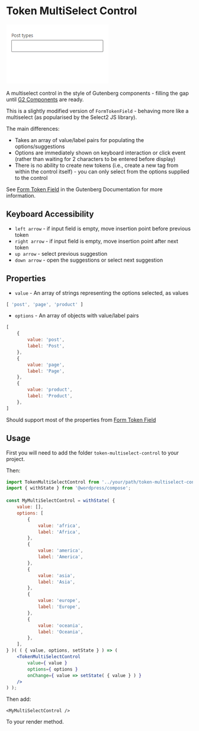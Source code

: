 # Token MultiSelect Control

![Demo](resources/token-multi-select-control.gif)

A multiselect control in the style of Gutenberg components - filling the gap until [G2 Components](https://github.com/ItsJonQ/g2) are ready.

This is a slightly modified version of `FormTokenField` - behaving more like a multiselect (as popularised by the Select2 JS library).

The main differences:
- Takes an array of value/label pairs for populating the options/suggestions
- Options are immediately shown on keyboard interaction or click event (rather than waiting for 2 characters to be entered before display)
- There is no ability to create new tokens (i.e., create a new tag from within the control itself) - you can only select from the options supplied to the control

See [Form Token Field](https://github.com/WordPress/gutenberg/tree/master/packages/components/src/form-token-field) in the Gutenberg Documentation for more information.

## Keyboard Accessibility

- `left arrow` - if input field is empty, move insertion point before previous token
- `right arrow` - if input field is empty, move insertion point after next token
- `up arrow` - select previous suggestion
- `down arrow` - open the suggestions or select next suggestion

## Properties

- `value` - An array of strings representing the options selected, as values
```javascript
[ 'post', 'page', 'product' ]
```
- `options` - An array of objects with value/label pairs
```javascript
[
    {
	    value: 'post',
	    label: 'Post',
	},
	{
	    value: 'page',
	    label: 'Page',
	},
    {
	    value: 'product',
	    label: 'Product',
	},
]
```
Should support most of the properties from [Form Token Field](https://github.com/WordPress/gutenberg/tree/master/packages/components/src/form-token-field)

## Usage
First you will need to add the folder `token-multiselect-control` to your project.

Then:

```jsx
import TokenMultiSelectControl from '../your/path/token-multiselect-control';
import { withState } from '@wordpress/compose';

const MyMultiSelectControl = withState( {
	value: [],
	options: [
		{
			value: 'africa',
			label: 'Africa',
		},
		{
			value: 'america',
			label: 'America',
		},
		{
			value: 'asia',
			label: 'Asia',
		},
		{
			value: 'europe',
			label: 'Europe',
		},
		{
			value: 'oceania',
			label: 'Oceania',
		},
	],
} )( ( { value, options, setState } ) => ( 
	<TokenMultiSelectControl 
		value={ value } 
		options={ options } 
		onChange={ value => setState( { value } ) }
	/>
) );
```
Then add:
```
<MyMultiSelectControl />
```
To your render method.
